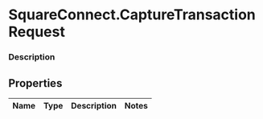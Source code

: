 # SquareConnect.CaptureTransactionRequest

### Description



## Properties
Name | Type | Description | Notes
------------ | ------------- | ------------- | -------------


